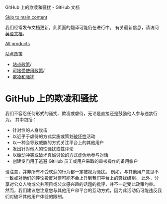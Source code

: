 GitHub 上的欺凌和骚扰 - GitHub 文档

[Skip to main content](#main-content)

我们经常发布文档更新，此页面的翻译可能仍在进行中。 有关最新信息，请访问[英语文档](/en)。

[All products](/zh)

[站点政策](/zh/site-policy)

* [站点政策](/zh/site-policy)/
* [可接受使用政策](/zh/site-policy/acceptable-use-policies)/
* [欺凌和骚扰](/zh/site-policy/acceptable-use-policies/github-bullying-and-harassment)

GitHub 上的欺凌和骚扰
==========

我们不容忍任何形式的骚扰、欺凌或虐待，无论是直接还是鼓励他人参与违禁行为。 其中包括：

* 针对性的人身攻击
* 以近乎于虐待的方式实施或策划[破坏性](/zh/github/site-policy/github-disrupting-the-experience-of-other-users)活动
* 以一种会导致威胁的方式关注平台上的其他用户
* 发出针对他人的性骚扰或性评论
* 以煽动冲突或破坏真诚讨论的方式虚伪地参与对话
* 创建专门用于逃避 GitHub 员工或用户采取的审核操作的备用帐户

请注意，并非所有不受欢迎的行为都一定被视为骚扰。 例如，与其他用户意见不一致或对他们的评论投反对票可能不会上升到我们平台上的骚扰级别。 此外，分享对公众人物或公共项目或公众感兴趣的话题的批评，并不一定受此政策约束。 然而，我们建议您注意您与其他用户和平台的互动方式，因为此活动仍可能违反我们对破坏其他用户体验的限制。
